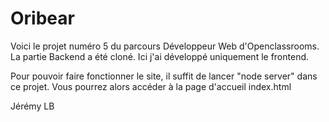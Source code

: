 # Oribear #

Voici le projet numéro 5 du parcours Développeur Web d'Openclassrooms.
La partie Backend a été cloné.
Ici j'ai développé uniquement le frontend. 

Pour pouvoir faire fonctionner le site, il suffit de lancer "node server" dans ce projet.
Vous pourrez alors accéder à la page d'accueil index.html

Jérémy LB
